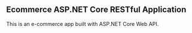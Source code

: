 ## Ecommerce ASP.NET Core RESTful Application

This is an e-commerce app built with ASP.NET Core Web API. 